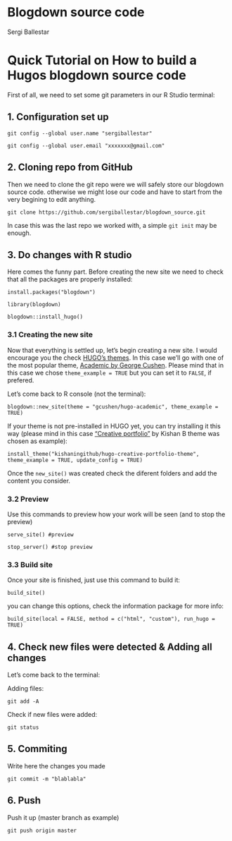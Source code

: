 Blogdown source code
================
Sergi Ballestar

# Quick Tutorial on How to build a Hugos blogdown source code

First of all, we need to set some git parameters in our R Studio
terminal:

## 1\. Configuration set up

`git config --global user.name "sergiballestar"`

`git config --global user.email "xxxxxxx@gmail.com"`

## 2\. Cloning repo from GitHub

Then we need to clone the git repo were we will safely store our
blogdown source code. otherwise we might lose our code and have to start
from the very begining to edit anything.

`git clone https://github.com/sergiballestar/blogdown_source.git`

In case this was the last repo we worked with, a simple `git init` may
be enough.

## 3\. Do changes with R studio

Here comes the funny part. Before creating the new site we need to check
that all the packages are properly installed:

`install.packages("blogdown")`

`library(blogdown)`

`blogdown::install_hugo()`

### 3.1 Creating the new site

Now that everything is settled up, let’s begin creating a new site. I
would encourage you the check [HUGO’s
themes](https://themes.gohugo.io/). In this case we’ll go with one of
the most popular theme, [Academic by George
Cushen](https://themes.gohugo.io/academic/). Please mind that in this
case we chose `theme_example = TRUE` but you can set it to `FALSE`, if
prefered.

Let’s come back to R console (not the terminal):

`blogdown::new_site(theme = "gcushen/hugo-academic", theme_example =
TRUE)`

If your theme is not pre-installed in HUGO yet, you can try installing
it this way (please mind in this case [“Creative
portfolio”](https://themes.gohugo.io/hugo-creative-portfolio-theme/)
by Kishan B theme was chosen as example):

`install_theme("kishaningithub/hugo-creative-portfolio-theme",
theme_example = TRUE, update_config = TRUE)`

Once the `new_site()` was created check the diferent folders and add the
content you consider.

### 3.2 Preview

Use this commands to preview how your work will be seen (and to stop the
preview)

`serve_site() #preview`

`stop_server() #stop preview`

### 3.3 Build site

Once your site is finished, just use this command to build it:

`build_site()`

you can change this options, check the information package for more
info:

`build_site(local = FALSE, method = c("html", "custom"), run_hugo =
TRUE)`

## 4\. Check new files were detected & Adding all changes

Let’s come back to the terminal:

Adding files:

`git add -A`

Check if new files were added:

`git status`

## 5\. Commiting

Write here the changes you made

`git commit -m "blablabla"`

## 6\. Push

Push it up (master branch as example)

`git push origin master`
